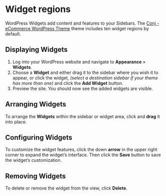 # Widget regions 

WordPress Widgets add content and features to your Sidebars. The [Conj - eCommerce WordPress Theme](https://themeforest.net/item/conj-ecommerce-wordpress-theme/21935639?ref=mypreview) theme includes ten widget regions by default.

## Displaying Widgets

1. Log into your WordPress website and navigate to **Appearance** » **Widgets**.
2. Choose a **Widget** and either drag it to the sidebar where you wish it to appear, or click the widget, *(select a destination sidebar if your theme has more than one)* and click the **Add Widget** button.
3. Preview the site. You should now see the added widgets are visible.

## Arranging Widgets

To arrange the **Widgets** within the sidebar or widget area, click and **drag** it into place.

## Configuring Widgets

To customize the widget features, click the down **arrow** in the upper right corner to expand the widget’s interface. Then click the **Save** button to save the widget’s customization.

## Removing Widgets

To delete or remove the widget from the view, click **Delete**.
